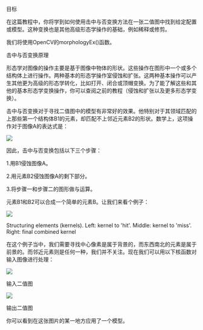 目标


在这篇教程中，你将学到如何使用击中与否变换方法在一张二值图中找到给定配置或模型。这种变换也是其他高级形态学操作的基础，例如稀释或修剪。

我们将使用OpenCV的morphologyEx()函数。

击中与否变换原理

形态学对图像的操作主要是基于图像中物体的形状。这些操作在图形中一个或多个结构体上进行操作。两种基本的形态学操作室侵蚀和扩张。这两种基本操作可以产生其他更为高级的形态学转化，比如打开、闭合或顶帽变换。为了能了解这些和其他的基本形态学变换操作，你可以查阅之前的教程（侵蚀和扩张以及更多形态学变换）。

击中与否变换对于寻找二值图中的模型有非常好的效果。他特别对于其领域匹配的上那些第一个结构体B1的元素，却匹配不上邻近元素B2的形状。数学上，这项操作对于图像A的表达式是：

![](http://latex.codecogs.com/gif.latex?A\circledast{B}=(A\ominus{B_1})\cap(A^c\ominus{B_2}))

因此，击中与否变换包括以下三个步骤：

1.用B1侵蚀图像A。

2.用元素B2侵蚀图像A的剩下部分。

3.将步骤一和步骤二的图形做与运算。

元素B1和B2可以合成一个简单的元素B。让我们来看个例子：

![](https://docs.opencv.org/4.1.0/hitmiss_kernels.png)

Structuring elements (kernels). Left: kernel to 'hit'. Middle: kernel to 'miss'. Right: final combined kernel

在这个例子当中，我们需要寻找中心像素是属于背景的，而东西南北的元素是属于前景的。而邻近元素则是任何一种，我们并不关注。现在我们可以用以下核函数对输入图像进行处理：

![](https://docs.opencv.org/4.1.0/hitmiss_input.png)

输入二值图

![](https://docs.opencv.org/4.1.0/hitmiss_output.png)

输出二值图

你可以看到在这张图片的某一地方应用了一个模型。